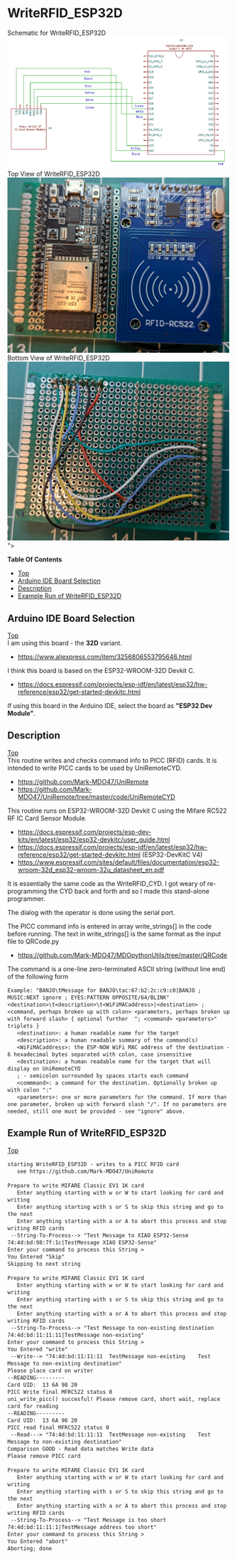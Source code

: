 # WriteRFID_ESP32D

Schematic for WriteRFID_ESP32D<br>
<img src="https://github.com/Mark-MDO47/UniRemote/blob/master/resources/images/RFIDWriterESP32D_schem.png" width="500" alt="Schematic for WriteRFID_ESP32D">
Top View of WriteRFID_ESP32D<br>
<img src="https://github.com/Mark-MDO47/UniRemote/blob/master/resources/images/RFID_ESP32D_top.png" width="500" alt="Top View of WriteRFID_ESP32D">
Bottom View of WriteRFID_ESP32D<br>
<img src="https://github.com/Mark-MDO47/UniRemote/blob/master/resources/images/RFID_ESP32D_bottom.png" width="500" alt="Bottom View of WriteRFID_ESP32D">">

**Table Of Contents**
* [Top](#writerfid_cyd "Top")
* [Arduino IDE Board Selection](#arduino-ide-board-selection "Arduino IDE Board Selection")
* [Description](#description "Description")
* [Example Run of WriteRFID_ESP32D](#example-run-of-writerfid_cyd "Example Run of WriteRFID_ESP32D")

## Arduino IDE Board Selection
[Top](#writerfid_cyd "Top")<br>
I am using this board - the **32D** variant.
- https://www.aliexpress.com/item/3256806553795646.html

I think this board is based on the ESP32-WROOM-32D Devkit C.
- https://docs.espressif.com/projects/esp-idf/en/latest/esp32/hw-reference/esp32/get-started-devkitc.html

If using this board in the Arduino IDE, select the board as **"ESP32 Dev Module"**.

## Description
[Top](#writerfid_cyd "Top")<br>
This routine writes and checks command info to PICC (RFID) cards.
It is intended to write PICC cards to be used by UniRemoteCYD.
- https://github.com/Mark-MDO47/UniRemote
- https://github.com/Mark-MDO47/UniRemote/tree/master/code/UniRemoteCYD

This routine runs on ESP32-WROOM-32D Devkit C using the Mifare RC522 RF IC Card Sensor Module.
- https://docs.espressif.com/projects/esp-dev-kits/en/latest/esp32/esp32-devkitc/user_guide.html
- https://docs.espressif.com/projects/esp-idf/en/latest/esp32/hw-reference/esp32/get-started-devkitc.html (ESP32-DevKitC V4)
- https://www.espressif.com/sites/default/files/documentation/esp32-wroom-32d_esp32-wroom-32u_datasheet_en.pdf

It is essentially the same code as the WriteRFID_CYD.
I got weary of re-programming the CYD back and forth and so I made this stand-alone programmer.

The dialog with the operator is done using the serial port.

The PICC command info is entered in array write_strings[] in the code before running.
The text in write_strings[] is the same format as the input file to QRCode.py
- https://github.com/Mark-MDO47/MDOpythonUtils/tree/master/QRCode

The command is a one-line zero-terminated ASCII string (without line end) of the following form
```
Example: "BANJO\tMessage for BANJO\tac:67:b2:2c:c9:c0|BANJO ; MUSIC:NEXT ignore ; EYES:PATTERN OPPOSITE/64/BLINK"
<destination>\t<description>\t<WiFiMACaddress>|<destination> ; <command, perhaps broken up with colon> <parameters, perhaps broken up with forward slash> { optional further  "; <command> <parameters>" triplets }
   <destination>: a human readable name for the target
   <description>: a human readable summary of the command(s)
   <WiFiMACaddress>: the ESP-NOW WiFi MAC address of the destination - 6 hexadecimal bytes separated with colon, case insensitive
   <destination>: a human readable name for the target that will display on UniRemoteCYD
   ; - semicolon surrounded by spaces starts each command
   <commmand>: a command for the destination. Optionally broken up with colon ":"
   <parameters>: one or more parameters for the command. If more than one parameter, broken up with forward slash "/". If no parameters are needed, still one must be provided - see "ignore" above.
```

## Example Run of WriteRFID_ESP32D
[Top](#writerfid_cyd "Top")<br>
```
starting WriteRFID_ESP32D - writes to a PICC RFID card
   see https://github.com/Mark-MDO47/UniRemote

Prepare to write MIFARE Classic EV1 1K card
   Enter anything starting with w or W to start looking for card and writing
   Enter anything starting with s or S to skip this string and go to the next
   Enter anything starting with a or A to abort this process and stop writing RFID cards
 --String-To-Process--> "Test Message to XIAO ESP32-Sense	74:4d:bd:98:7f:1c|TestMessage XIAO ESP32-Sense"
Enter your command to process this String >  
You Entered "Skip"
Skipping to next string

Prepare to write MIFARE Classic EV1 1K card
   Enter anything starting with w or W to start looking for card and writing
   Enter anything starting with s or S to skip this string and go to the next
   Enter anything starting with a or A to abort this process and stop writing RFID cards
 --String-To-Process--> "Test Message to non-existing destination	74:4d:bd:11:11:11|TestMessage non-existing"
Enter your command to process this String >  
You Entered "write"
 --Write--> "74:4d:bd:11:11:11	TestMessage non-existing	Test Message to non-existing destination"
Please place card on writer
--READING---------
Card UID:  13 6A 98 20
PICC Write final MFRC522 status 0
uni_write_picc() succesful! Please remove card, short wait, replace card for reading
--READING---------
Card UID:  13 6A 98 20
PICC read final MFRC522 status 0
 --Read---> "74:4d:bd:11:11:11	TestMessage non-existing	Test Message to non-existing destination"
Comparison GOOD - Read data matches Write data
Please remove PICC card

Prepare to write MIFARE Classic EV1 1K card
   Enter anything starting with w or W to start looking for card and writing
   Enter anything starting with s or S to skip this string and go to the next
   Enter anything starting with a or A to abort this process and stop writing RFID cards
 --String-To-Process--> "Test Message is too short	74:4d:bd:11:11:1|TestMessage address too short"
Enter your command to process this String >  
You Entered "abort"
Aborting; done
```
